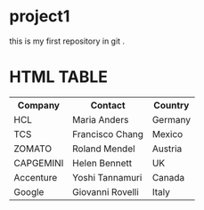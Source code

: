 # project1
this is my first repository in git .

<h1> HTML TABLE  </h1>
<table>
  <tr>
    <th>Company</th>
    <th>Contact</th>
    <th>Country</th>
  </tr>
  <tr>
    <td>HCL</td>
    <td>Maria Anders</td>
    <td>Germany</td>
  </tr>
  <tr>
    <td>TCS</td>
    <td>Francisco Chang</td>
    <td>Mexico</td>
  </tr>
  <tr>
    <td>ZOMATO</td>
    <td>Roland Mendel</td>
    <td>Austria</td>
  </tr>
  <tr>
    <td>CAPGEMINI</td>
    <td>Helen Bennett</td>
    <td>UK</td>
  </tr>
  <tr>
    <td>Accenture</td>
    <td>Yoshi Tannamuri</td>
    <td>Canada</td>
  </tr>
  <tr>
    <td>Google</td>
    <td>Giovanni Rovelli</td>
    <td>Italy</td>
  </tr>
</table>
